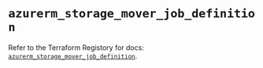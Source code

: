 # `azurerm_storage_mover_job_definition`

Refer to the Terraform Registory for docs: [`azurerm_storage_mover_job_definition`](https://registry.terraform.io/providers/hashicorp/azurerm/3.58.0/docs/resources/storage_mover_job_definition).
